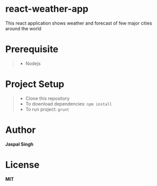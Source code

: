 # react-weather-app
This react application shows weather and forecast of few major cities around the world

# Prerequisite
> - Nodejs

# Project Setup

> - Clone this repository
> - To download dependencies: `npm install`
> - To run project: `grunt`

# Author
**Jaspal Singh**

# License
**MIT**